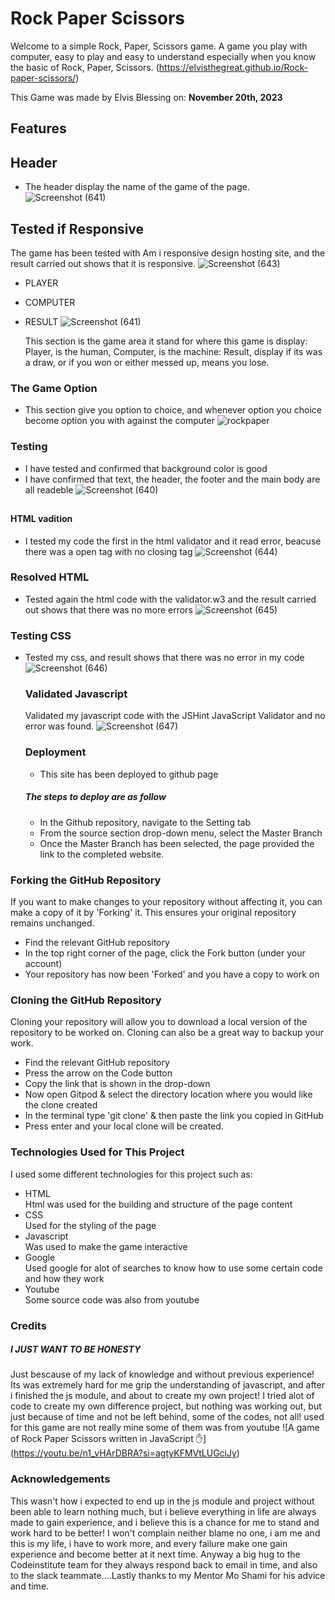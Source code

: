 # Rock Paper Scissors

Welcome to a simple Rock, Paper, Scissors game. A game you play with computer, easy to play and easy to understand especially when you know the basic of Rock, Paper, Scissors.
(https://elvisthegreat.github.io/Rock-paper-scissors/)

This Game was made by Elvis Blessing on: **November 20th, 2023**

## Features
## Header
* The header display the name of the game of the page.
   ![Screenshot (641)](https://github.com/Elvisthegreat/Rock-paper-scissors/assets/141064225/ad97a6c2-661e-4bb9-8071-cb83fec9058d)
## Tested if Responsive
   The game has been tested with Am i responsive design hosting site, and the result carried out shows that it is responsive.
![Screenshot (643)](https://github.com/Elvisthegreat/Love-Running/assets/141064225/cebc3ea6-7b4d-4c4b-a898-c5346db8b95e)

* PLAYER 
* COMPUTER 
* RESULT
  ![Screenshot (641)](https://github.com/Elvisthegreat/Love-Running/assets/141064225/77fd5758-a652-463d-9a00-a9995956478b)

  This section is the game area it stand for where this game is display: Player, is the human, Computer, is the machine: Result, display if its was a draw, or if you won or either messed up, means you lose.

### The Game Option
   * This section give you option to choice, and whenever option you choice become option you with against the computer
    ![rockpaper](https://github.com/Elvisthegreat/Rock-paper-scissors/assets/141064225/9b9644aa-01b1-4f7e-960b-1604bbd3c927)
### Testing
* I have tested and confirmed that background color is good 
* I have confirmed that text, the header, the footer and the main body are all readeble
  ![Screenshot (640)](https://github.com/Elvisthegreat/Love-Running/assets/141064225/86780d5c-732e-4a93-9d9b-db173cc3996e)
##
   #### HTML vadition
   * I tested my code the first in the html validator and it read error, beacuse there was a open tag with no closing tag
    ![Screenshot (644)](https://github.com/Elvisthegreat/Love-Running/assets/141064225/4a94cd3b-c76d-467a-966b-b91991b64066)
### Resolved HTML
   * Tested again the html code with the validator.w3 and the result carried out shows that there was no more errors
    ![Screenshot (645)](https://github.com/Elvisthegreat/Love-Running/assets/141064225/c6d627cd-3e02-418b-955e-cc69e9b04956)

### Testing CSS
 * Tested my css, and result shows that there was no error in my code 
   ![Screenshot (646)](https://github.com/Elvisthegreat/Love-Running/assets/141064225/30d4bb62-7582-4a36-90e2-98a1999a8c2f)
   
   ### Validated Javascript
   Validated my javascript code with the JSHint JavaScript Validator and no error was found.
   ![Screenshot (647)](https://github.com/Elvisthegreat/Rock-paper-scissors/assets/141064225/76fe8fd6-16e2-4da2-91dc-da7beb263631)


   ### Deployment
   * This site has been deployed to github page
   ##### The steps to deploy are as follow
   * In the Github repository, navigate to the Setting tab
   * From the source section drop-down menu, select the Master Branch
   * Once the Master Branch has been selected, the page provided the link to the completed website.

### Forking the GitHub Repository
If you want to make changes to your repository without affecting it, you can make a copy of it by 'Forking' it. This ensures your original repository remains unchanged.

* Find the relevant GitHub repository
* In the top right corner of the page, click the Fork button (under your account)
* Your repository has now been 'Forked' and you have a copy to work on
### Cloning the GitHub Repository
Cloning your repository will allow you to download a local version of the repository to be worked on. Cloning can also be a great way to backup your work.

* Find the relevant GitHub repository
* Press the arrow on the Code button
* Copy the link that is shown in the drop-down
* Now open Gitpod & select the directory location where you would like the clone created
* In the terminal type 'git clone' & then paste the link you copied in GitHub
* Press enter and your local clone will be created.

### Technologies Used for This Project
I used some different technologies for this project such as:
* HTML <br>
   Html was used for the building and structure of the page content
* CSS <br>
   Used for the styling of the page 
* Javascript <br>
   Was used to make the game interactive
* Google <br>
    Used google for alot of searches to know how to use some certain code and how they work
* Youtube <br>
    Some source code was also from youtube 

### Credits 
   ##### I JUST WANT TO BE HONESTY
   Just bescause of my lack of knowledge and without previous experience! Its was extremely hard for me grip the understanding of javascript, and after i finished the js module, and about to create my own project! I tried alot of code to create my own difference project, but nothing was working out, but just because of time and not be left behind, some of the codes, not all! used for this game are not really mine some of them was from youtube ![A game of Rock Paper Scissors written in JavaScript ✋] (<https://youtu.be/n1_vHArDBRA?si=agtyKFMVtLUGciJy>)

### Acknowledgements
  This wasn't how i expected to end up in the js module and project without been able to learn nothing much, but i believe everything in life are always made to gain experience, and i believe this is a chance for me to stand and work hard to be better! I won't complain neither blame no one, i am me and this is my life, i have to work more, and every failure make one gain experience  and become better at it next time.
  Anyway a big hug to the Codeinstitute team for they always respond back to email in time, and also to the slack teammate....Lastly thanks to my Mentor Mo Shami for his advice and time.



